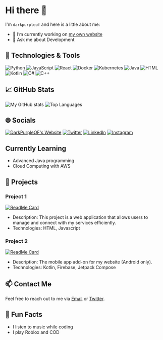 # Hi there 👋

I'm `darkpurpleof` and here is a little about me:

- 🔭 I’m currently working on [my own website](https://darkpurpleof.github.io)
- 💬 Ask me about Development

## 🔧 Technologies & Tools

![Python](https://img.shields.io/badge/-Python-333333?style=flat&logo=python)
![JavaScript](https://img.shields.io/badge/-JavaScript-333333?style=flat&logo=javascript)
![React](https://img.shields.io/badge/-React-333333?style=flat&logo=react)
![Docker](https://img.shields.io/badge/-Docker-333333?style=flat&logo=docker)
![Kubernetes](https://img.shields.io/badge/-Kubernetes-333333?style=flat&logo=kubernetes)
![Java](https://img.shields.io/badge/-Java-333333?style=flat&logo=java)
![HTML](https://img.shields.io/badge/-HTML-333333?style=flat&logo=html5)
![Kotlin](https://img.shields.io/badge/-Kotlin-333333?style=flat&logo=kotlin)
![C#](https://img.shields.io/badge/-C%23-333333?style=flat&logo=c-sharp)
![C++](https://img.shields.io/badge/-C++-333333?style=flat&logo=c%2B%2B)

## 📈 GitHub Stats

![My GitHub stats](https://github-readme-stats.vercel.app/api?username=darkpurpleof&show_icons=true&theme=ambient_gradient)
![Top Languages](https://github-readme-stats.vercel.app/api/top-langs/?username=darkpurpleof&layout=compact&theme=ambient_gradient)

## 🌐 Socials

[![DarkPurpleOF's Website](https://img.shields.io/badge/DarkPurpleOF's%20Website-0D1117?style=flat)](https://darkpurpleof.github.io)
[![Twitter](https://img.shields.io/badge/-Twitter-333333?style=flat&logo=twitter)](https://twitter.com/darkpurpleof)
[![LinkedIn](https://img.shields.io/badge/-LinkedIn-333333?style=flat&logo=linkedin)](https://linkedin.com/in/darkpurpleof)
[![Instagram](https://img.shields.io/badge/-Instagram-333333?style=flat&logo=instagram)](https://instagram.com/darkpurpleof)

## Currently Learning

- Advanced Java programming
- Cloud Computing with AWS

## 📂 Projects

### Project 1
[![ReadMe Card](https://github-readme-stats.vercel.app/api/pin/?username=darkpurpleof&repo=darkpurpleof.github.io&theme=ambient_gradient)](https://github.com/darkpurpleof/darkpurpleof.github.io)
- Description: This project is a web application that allows users to manage and connect with my services efficiently.
- Technologies: HTML, Javascript

### Project 2
[![ReadMe Card](https://github-readme-stats.vercel.app/api/pin/?username=darkpurpleof&repo=darkpurpleofswebsite-app&theme=ambient_gradient)](https://github.com/darkpurpleof/darkpurpleofswebsite-app)
- Description: The mobile app add-on for my website (Android only).
- Technologies: Kotlin, Firebase, Jetpack Compose

## 📫 Contact Me

Feel free to reach out to me via [Email](mailto:javiercorzo387@gmail.com) or [Twitter](https://twitter.com/darkpurpleof).

## 🎨 Fun Facts

- I listen to music while coding
- I play Roblox and COD
